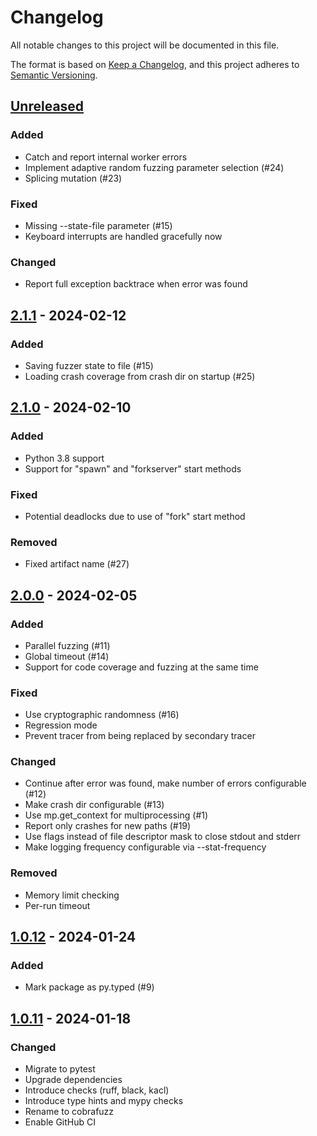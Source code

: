 # Changelog

All notable changes to this project will be documented in this file.

The format is based on [Keep a Changelog](https://keepachangelog.com/en/1.0.0/),
and this project adheres to [Semantic Versioning](https://semver.org/spec/v2.0.0.html).

## [Unreleased]

### Added

- Catch and report internal worker errors
- Implement adaptive random fuzzing parameter selection (#24)
- Splicing mutation (#23)

### Fixed

- Missing --state-file parameter (#15)
- Keyboard interrupts are handled gracefully now

### Changed

- Report full exception backtrace when error was found

## [2.1.1] - 2024-02-12

### Added

- Saving fuzzer state to file (#15)
- Loading crash coverage from crash dir on startup (#25)

## [2.1.0] - 2024-02-10

### Added

- Python 3.8 support
- Support for "spawn" and "forkserver" start methods

### Fixed

- Potential deadlocks due to use of "fork" start method

### Removed

- Fixed artifact name (#27)


## [2.0.0] - 2024-02-05

### Added

- Parallel fuzzing (#11)
- Global timeout (#14)
- Support for code coverage and fuzzing at the same time

### Fixed

- Use cryptographic randomness (#16)
- Regression mode
- Prevent tracer from being replaced by secondary tracer

### Changed

- Continue after error was found, make number of errors configurable (#12)
- Make crash dir configurable (#13)
- Use mp.get_context for multiprocessing (#1)
- Report only crashes for new paths (#19)
- Use flags instead of file descriptor mask to close stdout and stderr
- Make logging frequency configurable via --stat-frequency

### Removed

- Memory limit checking
- Per-run timeout

## [1.0.12] - 2024-01-24

### Added

- Mark package as py.typed (#9)

## [1.0.11] - 2024-01-18

### Changed

- Migrate to pytest
- Upgrade dependencies
- Introduce checks (ruff, black, kacl)
- Introduce type hints and mypy checks
- Rename to cobrafuzz
- Enable GitHub CI

[Unreleased]: https://github.com/senier/cobrafuzz/compare/v2.1.1...main
[2.1.1]: https://github.com/senier/cobrafuzz/compare/v2.1.0...v2.1.1
[2.1.0]: https://github.com/senier/cobrafuzz/compare/v2.0.0...v2.1.0
[2.0.0]: https://github.com/senier/cobrafuzz/compare/v1.0.12...v2.0.0
[1.0.12]: https://github.com/senier/cobrafuzz/compare/v1.0.11...v1.0.12
[1.0.11]: https://github.com/senier/cobrafuzz/compare/1.0.10...v1.0.11
